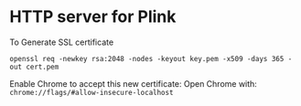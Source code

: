 HTTP server for Plink
=========


To Generate SSL certificate
```
openssl req -newkey rsa:2048 -nodes -keyout key.pem -x509 -days 365 -out cert.pem
```

Enable Chrome to accept this new certificate:
Open Chrome with:
`chrome://flags/#allow-insecure-localhost`
